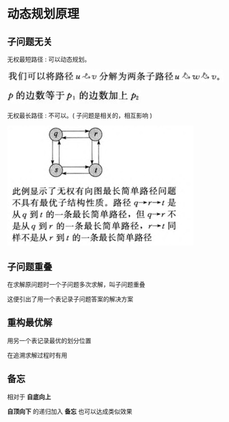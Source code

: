 # 动态规划原理

## 子问题无关
无权最短路径 : 可以动态规划。

![](image/2022-05-18-11-59-36.png)

![](image/2022-05-18-11-59-52.png)

无权最长路径 : 不可以。( 子问题是相关的，相互影响 )

![](image/2022-05-18-12-00-12.png)

## 子问题重叠
在求解原问题时一个子问题多次求解，叫子问题重叠

这便引出了用一个表记录子问题答案的解决方案

## 重构最优解
用另一个表记录最优的划分位置

在追溯求解过程时有用

## 备忘
相对于 **自底向上**

**自顶向下** 的递归加入 **备忘** 也可以达成类似效果
